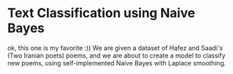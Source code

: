 # Text Classification using Naive Bayes

ok, this one is my favorite :))
We are given a dataset of Hafez and Saadi's (Two Iranian poets) poems, and we are about to create a model to classify new poems, using self-implemented Naive Bayes with Laplace smoothing.
